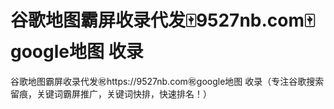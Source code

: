 # 谷歌地图霸屏收录代发🀄️9527nb.com🀄️google地图 收录

谷歌地图霸屏收录代发㊗️https://9527nb.com㊗️google地图 收录（专注谷歌搜索留痕，关键词霸屏推广，关键词快排，快速排名！）